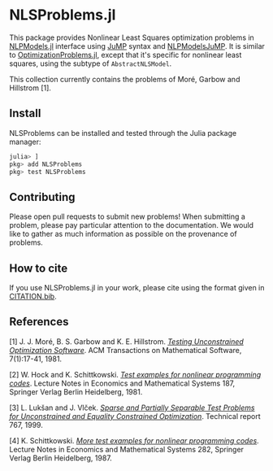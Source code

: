 # NLSProblems.jl

This package provides Nonlinear Least Squares optimization problems in [NLPModels.jl](https://github.com/JuliaSmoothOptimizers/NLPModels.jl)
 interface using [JuMP](https://github.com/jump-dev/JuMP.jl) syntax and [NLPModelsJuMP](https://github.com/JuliaSmoothOptimizers/NLPModelsJuMP.jl).
It is similar to 
[OptimizationProblems.jl](https://github.com/JuliaSmoothOptimizers/OptimizationProblems.jl),
except that it's specific for nonlinear least squares, using the subtype of `AbstractNLSModel`.

This collection currently contains the problems of Moré, Garbow and
Hillstrom [1].

## Install

NLSProblems can be installed and tested through the Julia package manager:

```julia
julia> ]
pkg> add NLSProblems
pkg> test NLSProblems
```

## Contributing

Please open pull requests to submit new problems! When submitting a problem,
please pay particular attention to the documentation. We would like to gather
as much information as possible on the provenance of problems.

## How to cite

If you use NLSProblems.jl in your work, please cite using the format given in [CITATION.bib](CITATION.bib).

## References

[1] J. J. Moré, B. S. Garbow and K. E. Hillstrom.
[*Testing Unconstrained Optimization Software*](https://doi.org/10.1145/355934.355936).
ACM Transactions on Mathematical Software, 7(1):17-41, 1981.

[2] W. Hock and K. Schittkowski.
[*Test examples for nonlinear programming codes*](https://doi.org/10.1007/978-3-642-48320-2).
Lecture Notes in Economics and Mathematical Systems 187,
Springer Verlag Berlin Heidelberg, 1981.

[3] L. Lukšan and J. Vlček.
[*Sparse and Partially Separable Test Problems for Unconstrained and
Equality Constrained Optimization*](http://hdl.handle.net/11104/0123965).
Technical report 767, 1999.

[4] K. Schittkowski.
[*More test examples for nonlinear programming codes*](https://doi.org/10.1007/978-3-642-61582-5).
Lecture Notes in Economics and Mathematical Systems 282,
Springer Verlag Berlin Heidelberg, 1987.

